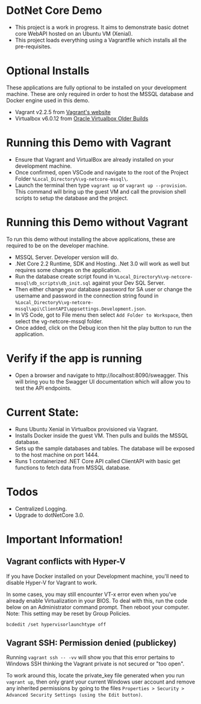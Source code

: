 # DotNet Core Demo
- This project is a work in progress. It aims to demonstrate basic dotnet core WebAPI hosted on an Ubuntu VM (Xenial).
- This project loads everything using a Vagrantfile which installs all the pre-requisites.

# Optional Installs
These applications are fully optional to be installed on your development machine.
These are only required in order to host the MSSQL database and Docker engine used in this demo.
- Vagrant v2.2.5 from [Vagrant's website](https://www.vagrantup.com/)
- Virtualbox v6.0.12 from [Oracle Virtualbox Older Builds](https://www.virtualbox.org/wiki/Download_Old_Builds_6_0)

# Running this Demo with Vagrant
- Ensure that Vagrant and VirtualBox are already installed on your development machine.
- Once confirmed, open VSCode and navigate to the root of the Project Folder ```%Local_Directory%\vg-netcore-mssql\```.
- Launch the terminal then type ```vagrant up``` or ```vagrant up --provision```. This command will bring up the guest VM and call the provision shell scripts to setup the database and the project.

# Running this Demo without Vagrant
To run this demo without installing the above applications, these are required to be on the developer machine.
- MSSQL Server. Developer version will do.
- .Net Core 2.2 Runtime, SDK and Hosting. .Net 3.0 will work as well but requires some changes on the application.
- Run the database create script found in ```%Local_Directory%\vg-netcore-mssql\db_scripts\db_init.sql``` against your Dev SQL Server.
- Then either change your database password for SA user or change the username and password in the connection string found in ```%Local_Directory%\vg-netcore-mssql\api\ClientAPI\appsettings.Development.json```.
- In VS Code, got to File menu then select ```Add Folder to Workspace```, then select the vg-netcore-mssql folder.
- Once added, click on the Debug icon then hit the play button to run the application.


# Verify if the app is running
- Open a browser and navigate to http://localhost:8090/sweagger. This will bring you to the Swagger UI documentation which will allow you to test the API endpoints.

# Current State:
- Runs Ubuntu Xenial in Virtualbox provisioned via Vagrant.
- Installs Docker inside the guest VM. Then pulls and builds the MSSQL database.
- Sets up the sample databases and tables. The database will be exposed to the host machine on port 1444.
- Runs 1 containerized .NET Core API called ClientAPI with basic get functions to fetch data from MSSQL database.

# Todos
- Centralized Logging.
- Upgrade to dotNetCore 3.0.

# Important Information!
Vagrant conflicts with Hyper-V
----
If you have Docker installed on your Development machine, you'll need to disable Hyper-V for Vagrant to work. 

In some cases, you may still encounter VT-x error even when you've already enable Virtualization in your BIOS. To deal with this, run the code below on an Administrator command prompt. Then reboot your computer. Note: This setting may be reset by Group Policies.

```
bcdedit /set hypervisorlaunchtype off
```

Vagrant SSH: Permission denied (publickey)
----
Running ```vagrant ssh -- -vv``` will show you that this error pertains to Windows SSH thinking the Vagrant private is not secured or "too open".

To work around this, locate the private_key file generated when you run ```vagrant up```, then only grant your current Windows user account and remove any inherited permissions by going to the files ```Properties > Security > Advanced Security Settings (using the Edit button)```.
